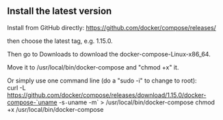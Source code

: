 Install the latest version
---------------------------------

Install from GitHub directly: https://github.com/docker/compose/releases/

then choose the latest tag, e.g. 1.15.0.

Then go to Downloads to download the docker-compose-Linux-x86_64. 

Move it to /usr/local/bin/docker-compose and "chmod +x" it.

Or simply use one command line (do a "sudo -i" to change to root):  
curl -L https://github.com/docker/compose/releases/download/1.15.0/docker-compose-`uname -s`-`uname -m` > /usr/local/bin/docker-compose
chmod +x /usr/local/bin/docker-compose
